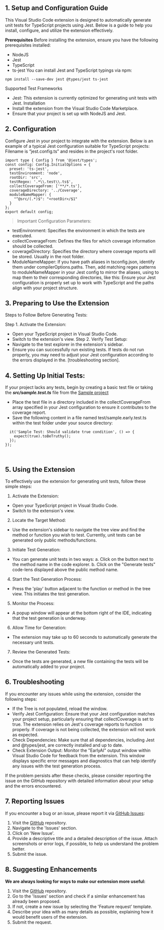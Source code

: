 



## 1. Setup and Configuration Guide


This Visual Studio Code extension is designed to automatically generate unit tests for TypeScript projects using Jest. Below is a guide to help you install, configure, and utilize the extension effectively.

**Prerequisites**
Before installing the extension, ensure you have the following prerequisites installed:
* NodeJS
* Jest
* TypeScript
* ts-jest
You can install Jest and TypeScript typings via npm:
```
npm install --save-dev jest @types/jest ts-jest
```
Supported Test Frameworks
* Jest: This extension is currently optimized for generating unit tests with Jest.
Installation
* Install the extension from the Visual Studio Code Marketplace.
* Ensure that your project is set up with NodeJS and Jest.
 
## 2. Configuration

Configure Jest in your project to integrate with the extension. Below is an example of a typical Jest configuration suitable for TypeScript projects:
Filename is “jest.config.ts” and resides in the project's root folder.

```
import type { Config } from '@jest/types';
const config: Config.InitialOptions = {
  preset: 'ts-jest',
  testEnvironment: 'node',
  rootDir: 'src',
  testRegex: '.*\\.test\\.ts$',
  collectCoverageFrom: ['**/*.ts'],
  coverageDirectory: '../Coverage',
  moduleNameMapper: {
    "^@src/(.*)$": "<rootDir>/$1"
  }
};
export default config;
```
>Important Configuration Parameters:

* testEnvironment: Specifies the environment in which the tests are executed.
* collectCoverageFrom: Defines the files for which coverage information should be collected.
* coverageDirectory: Specifies the directory where coverage reports will be stored. Usually in the root folder.
* ModuleNameMapper: If you have path aliases in tsconfig.json, identify them under compilerOptions.paths. Then, add matching regex patterns to moduleNameMapper in your Jest config to mirror the aliases, using <rootDir> to map them to their corresponding directories, like this:
Ensure your Jest configuration is properly set up to work with TypeScript and the paths align with your project structure.
 
## 3. Preparing to Use the Extension
Steps to Follow Before Generating Tests:

Step 1.	Activate the Extension:
* Open your TypeScript project in Visual Studio Code.
* Switch to the extension's view.
Step 2. Verify Test Setup:
* Navigate to the test explorer in the extension's sidebar.
* Ensure you can successfully run existing tests. If tests do not run properly, you may need to adjust your Jest configuration according to the errors displayed in the. [troubleshooting section].

## 4. Setting Up Initial Tests:
If your project lacks any tests, begin by creating a basic test file or taking the ***src/sample.test.ts*** file from the [Sample project](https://www.startearly.ai/elements/getting-started)

* Place the test file in a directory included in the collectCoverageFrom array specified in your Jest configuration to ensure it contributes to the coverage report.
* Save the following content in a file named test/sample.early.test.ts within the test folder under your source directory:
```describe('Early Technologies Sample Tests', () => {
  it('Sample Test: Should validate true condition', () => {
    expect(true).toBeTruthy();
  });
});
```
 
## 5. Using the Extension
To effectively use the extension for generating unit tests, follow these simple steps:
1.	Activate the Extension:
* Open your TypeScript project in Visual Studio Code.
* Switch to the extension's view.
2.	Locate the Target Method:
* Use the extension's sidebar to navigate the tree view and find the method or function you wish to test. Currently, unit tests can be generated only public methods/functions.
3.	Initiate Test Generation:
* You can generate unit tests in two ways:
a.	Click on the button next to the method name in the code explorer.
b.	Click on the "Generate tests" code-lens displayed above the public method name.
4.	Start the Test Generation Process:
* Press the 'play' button adjacent to the function or method in the tree view. This initiates the test generation.
5.	Monitor the Process:
* A popup window will appear at the bottom right of the IDE, indicating that the test generation is underway.
6.	Allow Time for Generation:
* The extension may take up to 60 seconds to automatically generate the necessary unit tests.
7.	Review the Generated Tests:
* Once the tests are generated, a new file containing the tests will be automatically added to your project.
 
## 6. Troubleshooting
If you encounter any issues while using the extension, consider the following steps:

* If the Tree is not populated, reload the window.
* Verify Jest Configuration: Ensure that your Jest configuration matches your project setup, particularly ensuring that collectCoverage is set to true. The extension relies on Jest's coverage reports to function properly. If coverage is not being collected, the extension will not work as expected.
* Check Dependencies: Make sure that all dependencies, including Jest and @types/jest, are correctly installed and up to date.
* Check Extension Output: Monitor the "EarlyAI" output window within Visual Studio Code for feedback from the extension. This window displays specific error messages and diagnostics that can help identify any issues with the test generation process.

If the problem persists after these checks, please consider reporting the issue on the GitHub repository with detailed information about your setup and the errors encountered.

## 7. Reporting Issues
If you encounter a bug or an issue, please report it via [GitHub Issues](https://github.com/earlyai/earlyai-vscode-release/issues):
1.	Visit the [GitHub](https://github.com/earlyai/earlyai-vscode-release/issues) repository.
2.	Navigate to the 'Issues' section.
3.	Click on 'New Issue'.
4.	Provide a descriptive title and a detailed description of the issue. Attach screenshots or error logs, if possible, to help us understand the problem better.
5.	Submit the issue.
## 8. Suggesting Enhancements
**We are always looking for ways to make our extension more useful:**
1.	Visit the [GitHub](https://github.com/earlyai/earlyai-vscode-release/issues) repository.
2.	Go to the 'Issues' section and check if a similar enhancement has already been proposed.
3.	If not, create a new issue by selecting the 'Feature request' template.
4.	Describe your idea with as many details as possible, explaining how it would benefit users of the extension.
5.	Submit the request.
